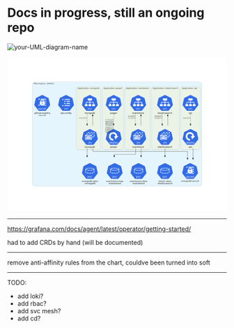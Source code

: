 # Docs in progress, still an ongoing repo


![your-UML-diagram-name](http://www.plantuml.com/plantuml/proxy?cache=no&src=https://raw.githubusercontent.com/jonashackt/plantuml-markdown/master/example-uml.iuml)

![intial cluster](./diagram_cluster.png)

---
https://grafana.com/docs/agent/latest/operator/getting-started/


had to add CRDs by hand (will be documented)

---

remove anti-affinity rules from the chart, couldve been turned into soft


---
TODO:
- add loki?
- add rbac?
- add svc mesh?
- add cd?
